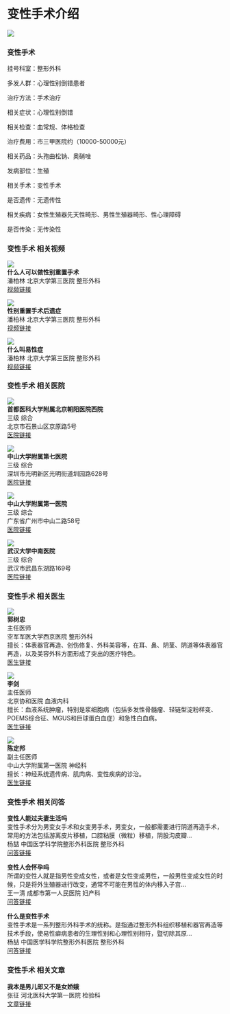 # 变性手术介绍

![](//file.youlai.cn/cnkfile1/M00/01/49/oYYBAFhXRCCAX6aKAACtut2G-IQ041.jpg)

### 变性手术

挂号科室：整形外科

多发人群：心理性别倒错患者

治疗方法：手术治疗

相关症状：心理性别倒错

相关检查：血常规、体格检查

治疗费用：市三甲医院约（10000-50000元）

相关药品：头孢曲松钠、奥硝唑

发病部位：生殖

相关手术：变性手术

是否遗传：无遗传性

相关疾病：女性生殖器先天性畸形、男性生殖器畸形、性心理障碍

是否传染：无传染性

### 变性手术 相关视频

![](//file.youlai.cn/cnkfile1/M02/34/39/0684F5A4C81CBE211B7D5C9C4E1F3439WT.jpeg)  
**什么人可以做性别重置手术**  
潘柏林  北京大学第三医院 整形外科  
[视频链接](https://dise/video/article/F7A314UUOY.html)

![](//file.youlai.cn/cnkfile1/M02/3D/0A/4BE660593F695B7C57DD15BD93F33D0AWT.jpeg)  
**性别重置手术后遗症**  
潘柏林  北京大学第三医院 整形外科  
[视频链接](https://dise/video/article/78C7A1UUOq.html)

![](//file.youlai.cn/cnkfile1/M02/D3/21/58C5E49D850992B59F591C67D6AED321WT.jpeg)  
**什么叫易性症**  
潘柏林  北京大学第三医院 整形外科  
[视频链接](https://dise/video/article/581652UUOl.html)

### 变性手术 相关医院

![](//file.youlai.cn/cnkfile1/M00/03/82/o4YBAFcUjG-AMjLFAAFOP4hlJeA444.jpg)  
**首都医科大学附属北京朝阳医院西院**  
三级 综合  
北京市石景山区京原路5号  
[医院链接](https://yyk/hospindex/2123/)

![](//file.youlai.cn/cnkfile1/M02/EE/17/E057C25A71014F878E08EDC192E3EE17.jpg)  
**中山大学附属第七医院**  
三级 综合  
深圳市光明新区光明街道圳园路628号  
[医院链接](https://yyk/hospindex/5084/)

![](//file.youlai.cn/cnkfile1/M00/03/83/o4YBAFcUjHGAPdW7AAFxckRga68903.jpg)  
**中山大学附属第一医院**  
三级 综合  
广东省广州市中山二路58号  
[医院链接](https://yyk/hospindex/2199/)

![](//file.youlai.cn/cnkfile1/M00/03/80/o4YBAFcUjGOAHZ0mAAFDOMyqVHY335.jpg)  
**武汉大学中南医院**  
三级 综合  
武汉市武昌东湖路169号  
[医院链接](https://yyk/hospindex/1507/)

### 变性手术 相关医生

![](//file.youlai.cn/cnkfile1/M00/02/02/o4YBAFcE8xCAadWmAAAk9qHr5Ao667.jpg)  
**郭树忠**  
主任医师  
空军军医大学西京医院 整形外科  
擅长：体表器官再造、创伤修复、外科美容等，在耳、鼻、阴茎、阴道等体表器官再造，以及美容外科方面形成了突出的医疗特色。  
[医生链接](https://yyk/docindex/321795/)

![](//file.youlai.cn/cnkfile1/M00/01/EC/ooYBAFcEv4KAfByhAAAIhQsXxy8943.jpg)  
**李剑**  
主任医师  
北京协和医院 血液内科  
擅长：血液系统肿瘤，特别是浆细胞病（包括多发性骨髓瘤、轻链型淀粉样变、POEMS综合征、MGUS和巨球蛋白血症）和急性白血病。  
[医生链接](https://yyk/docindex/19046/)

![](//file.youlai.cn/cnkfile1/M02/65/AE/95061633A66C0E6E13C2CEA957F065AE.jpg)  
**陈定邦**  
副主任医师  
中山大学附属第一医院 神经科  
擅长：神经系统遗传病、肌肉病、变性疾病的诊治。  
[医生链接](https://yyk/docindex/51911/)

### 变性手术 相关问答

**变性人能过夫妻生活吗**  
变性手术分为男变女手术和女变男手术，男变女，一般都需要进行阴道再造手术，常用的方法包括游离皮片移植，口腔粘膜（微粒）移植，阴股沟皮瓣...  
杨喆  中国医学科学院整形外科医院  整形外科  
[问答链接](https://ask/686309.html)

**变性人会怀孕吗**  
所谓的变性人就是指男性变成女性，或者是女性变成男性，一般男性变成女性的时候，只是将外生殖器进行改变，通常不可能在男性的体内移入子宫...  
王一清  成都市第一人民医院  妇产科  
[问答链接](https://ask/686307.html)

**什么是变性手术**  
变性手术是一系列整形外科手术的统称。是指通过整形外科组织移植和器官再造等技术手段，使易性癖病患者的生理性别和心理性别相符，暨切除其原...  
杨喆  中国医学科学院整形外科医院  整形外科  
[问答链接](https://ask/686306.html) 

### 变性手术 相关文章

**我本是男儿郎又不是女娇娥**  
张征  河北医科大学第一医院  检验科  
[文章链接](https://yyk/article/282485.html)